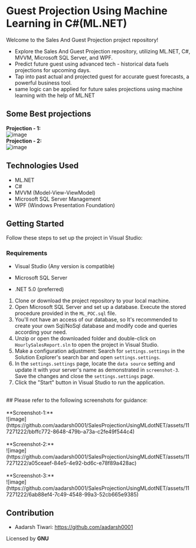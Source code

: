 # Guest Projection Using Machine Learning in C#(ML.NET) <br>
Welcome to the Sales And Guest Projection project repository! <br>
- Explore the Sales And Guest Projection repository, utilizing ML.NET, C#, MVVM, Microsoft SQL Server, and WPF. <br>
- Predict future guest using advanced tech - historical data fuels projections for upcoming days. <br>
- Tap into past actual and projected guest for accurate guest forecasts, a powerful business tool. <br>
- same logic can be applied for future sales projections using machine learning with the help of ML.NET
     <br>     
## Some Best projections
  **Projection - 1:** <br>
  ![image](https://github.com/aadarsh0001/SalesProjectionUsingMLdotNET/assets/117271222/99c01e95-2589-4327-a251-d14faf9cf387)
  <br> 
  **Projection - 2:** <br>
  ![image](https://github.com/aadarsh0001/SalesProjectionUsingMLdotNET/assets/117271222/183f597d-77d8-4a69-b6f6-b2a804b567f7)
    <br>

## Technologies Used

- ML.NET
- C#
- MVVM (Model-View-ViewModel)
- Microsoft SQL Server Management
- WPF (Windows Presentation Foundation)

## Getting Started

Follow these steps to set up the project in Visual Studio:

### Requirements

- Visual Studio (Any version is compatible)     <br>

- Microsoft SQL Server     <br>

- .NET 5.0 (preferred)     <br>

1. Clone or download the project repository to your local machine.
2. Open Microsoft SQL Server and set up a database. Execute the stored procedure provided in the `ML_POC.sql` file.
3. You'll not have an access of our database, so It's recommended to create your own Sql/NoSql database and modify code and queries according your need.
4. Unzip or open the downloaded folder and double-click on `HourlySalesReport.sln` to open the project in Visual Studio.
5. Make a configuration adjustment: Search for `settings.settings` in the Solution Explorer's search bar and open `settings.settings`.
6. In the `settings.settings` page, locate the `data source` setting and update it with your server's name as demonstrated in `screenshot-3`. Save the changes and close the `settings.settings` page.
7. Click the "Start" button in Visual Studio to run the application.
<br> 
## Please refer to the following screenshots for guidance:
<br> <br>
    **Screenshot-1:** <br>
    ![image](https://github.com/aadarsh0001/SalesProjectionUsingMLdotNET/assets/117271222/bbffc772-8648-479b-a73a-c2fe49f544c4)
    <br> <br>
    **Screenshot-2:** <br>
    ![image](https://github.com/aadarsh0001/SalesProjectionUsingMLdotNET/assets/117271222/a05ceaef-84e5-4e92-bd6c-e78f89a428ac)
    <br> <br>
    **Screenshot-3:**<br>
    ![image](https://github.com/aadarsh0001/SalesProjectionUsingMLdotNET/assets/117271222/6ab88ef4-7c49-4548-99a3-52cb665e9385)
    <br> 

## Contribution

- Aadarsh Tiwari: https://github.com/aadarsh0001

Licensed by **GNU**
